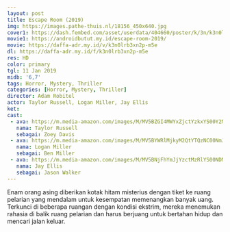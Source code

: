 ```yaml
---
layout: post
title: Escape Room (2019)
img: https://images.pathe-thuis.nl/18156_450x640.jpg
cover1: https://dash.fembed.com/asset/userdata/404660/poster/k/3n/k3n0lrb3xn2p-m5e.png?v=1654494849
movie1: https://androidbutut.my.id/escape-room-2019/
movie: https://daffa-adr.my.id/v/k3n0lrb3xn2p-m5e
dl: https://daffa-adr.my.id/f/k3n0lrb3xn2p-m5e
res: HD
color: primary
tgl: 11 Jan 2019
midb: '6,7'
tags: Horror, Mystery, Thriller
categories: [Horror, Mystery, Thriller]
director: Adam Robitel
actor: Taylor Russell, Logan Miller, Jay Ellis
ket: 
cast:
 - ava: https://m.media-amazon.com/images/M/MV5BZGI4MWYxZjctYzkxYS00Y2M3LTk5NzQtOTU0YTMwMmU4YTc5XkEyXkFqcGdeQXVyMjQwMDg0Ng@@._V1_QL75_UX140_CR0,0,140,140_.jpg
   nama: Taylor Russell
   sebagai: Zoey Davis
 - ava: https://m.media-amazon.com/images/M/MV5BYWRlMjkyM2QtYTQzNC00NmJkLTkzMWQtZTI5MzNkYzI2MWY4XkEyXkFqcGdeQXVyMTQwMDQwNjY@._V1_QL75_UX140_CR0,12,140,140_.jpg
   nama: Logan Miller
   sebagai: Ben Miller
 - ava: https://m.media-amazon.com/images/M/MV5BNjFhYmJjYzctMzRlYS00NDM5LTg5NTktMjUwMjc5OTMxM2RkXkEyXkFqcGdeQXVyMTkxNjUyNQ@@._V1_QL75_UX140_CR0,12,140,140_.jpg
   nama: Jay Ellis
   sebagai: Jason Walker
---
```


Enam orang asing diberikan kotak hitam misterius dengan tiket ke ruang pelarian yang mendalam untuk kesempatan memenangkan banyak uang. Terkunci di beberapa ruangan dengan kondisi ekstrim, mereka menemukan rahasia di balik ruang pelarian dan harus berjuang untuk bertahan hidup dan mencari jalan keluar.
